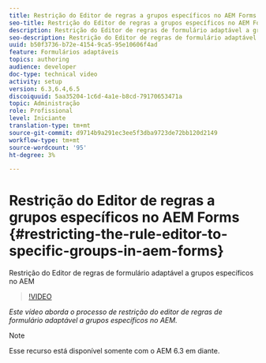 ```yaml
---
title: Restrição do Editor de regras a grupos específicos no AEM Forms
seo-title: Restrição do Editor de regras a grupos específicos no AEM Forms
description: Restrição do Editor de regras de formulário adaptável a grupos específicos no AEM
seo-description: Restrição do Editor de regras de formulário adaptável a grupos específicos no AEM
uuid: b50f3736-b72e-4154-9ca5-95e10606f4ad
feature: Formulários adaptáveis
topics: authoring
audience: developer
doc-type: technical video
activity: setup
version: 6.3,6.4,6.5
discoiquuid: 5aa35204-1c6d-4a1e-b8cd-79170653471a
topic: Administração
role: Profissional
level: Iniciante
translation-type: tm+mt
source-git-commit: d9714b9a291ec3ee5f3dba9723de72bb120d2149
workflow-type: tm+mt
source-wordcount: '95'
ht-degree: 3%

---
```



# Restrição do Editor de regras a grupos específicos no AEM Forms {#restricting-the-rule-editor-to-specific-groups-in-aem-forms}

Restrição do Editor de regras de formulário adaptável a grupos específicos no AEM

>[!VIDEO](https://video.tv.adobe.com/v/19470?quality=9&learn=on)

*Este vídeo aborda o processo de restrição do editor de regras de formulário adaptável a grupos específicos no AEM.*

>[!NOTE]
>
>Esse recurso está disponível somente com o AEM 6.3 em diante.

